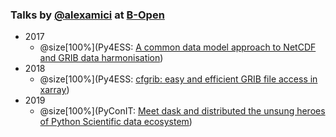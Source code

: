 
### Talks by [@alexamici](https://twitter.com/alexamici) at [B-Open](http://www.bopen.it)

 * 2017
   * @size[100%](Py4ESS: [A common data model approach to NetCDF and GRIB data harmonisation](https://gitpitch.com/alexamici/talks/master?p=Py4ESS))
 * 2018
   * @size[100%](Py4ESS: [cfgrib: easy and efficient GRIB file access in xarray](https://gitpitch.com/alexamici/talks/master?p=Py4ESS-2018))
 * 2019
   * @size[100%](PyConIT: [Meet dask and distributed the unsung heroes of Python Scientific data ecosystem](https://gitpitch.com/alexamici/talks/master?p=PyConX-2019))
